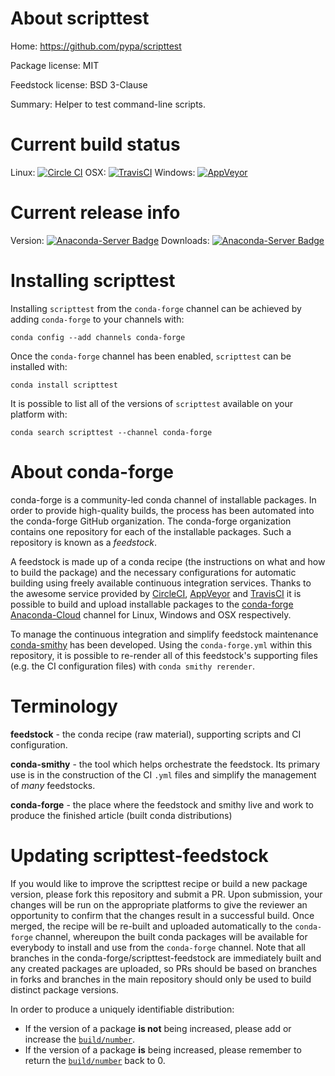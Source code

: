 About scripttest
================

Home: https://github.com/pypa/scripttest

Package license: MIT

Feedstock license: BSD 3-Clause

Summary: Helper to test command-line scripts.



Current build status
====================

Linux: [![Circle CI](https://circleci.com/gh/conda-forge/scripttest-feedstock.svg?style=shield)](https://circleci.com/gh/conda-forge/scripttest-feedstock)
OSX: [![TravisCI](https://travis-ci.org/conda-forge/scripttest-feedstock.svg?branch=master)](https://travis-ci.org/conda-forge/scripttest-feedstock)
Windows: [![AppVeyor](https://ci.appveyor.com/api/projects/status/github/conda-forge/scripttest-feedstock?svg=True)](https://ci.appveyor.com/project/conda-forge/scripttest-feedstock/branch/master)

Current release info
====================
Version: [![Anaconda-Server Badge](https://anaconda.org/conda-forge/scripttest/badges/version.svg)](https://anaconda.org/conda-forge/scripttest)
Downloads: [![Anaconda-Server Badge](https://anaconda.org/conda-forge/scripttest/badges/downloads.svg)](https://anaconda.org/conda-forge/scripttest)

Installing scripttest
=====================

Installing `scripttest` from the `conda-forge` channel can be achieved by adding `conda-forge` to your channels with:

```
conda config --add channels conda-forge
```

Once the `conda-forge` channel has been enabled, `scripttest` can be installed with:

```
conda install scripttest
```

It is possible to list all of the versions of `scripttest` available on your platform with:

```
conda search scripttest --channel conda-forge
```


About conda-forge
=================

conda-forge is a community-led conda channel of installable packages.
In order to provide high-quality builds, the process has been automated into the
conda-forge GitHub organization. The conda-forge organization contains one repository
for each of the installable packages. Such a repository is known as a *feedstock*.

A feedstock is made up of a conda recipe (the instructions on what and how to build
the package) and the necessary configurations for automatic building using freely
available continuous integration services. Thanks to the awesome service provided by
[CircleCI](https://circleci.com/), [AppVeyor](http://www.appveyor.com/)
and [TravisCI](https://travis-ci.org/) it is possible to build and upload installable
packages to the [conda-forge](https://anaconda.org/conda-forge)
[Anaconda-Cloud](http://docs.anaconda.org/) channel for Linux, Windows and OSX respectively.

To manage the continuous integration and simplify feedstock maintenance
[conda-smithy](http://github.com/conda-forge/conda-smithy) has been developed.
Using the ``conda-forge.yml`` within this repository, it is possible to re-render all of
this feedstock's supporting files (e.g. the CI configuration files) with ``conda smithy rerender``.


Terminology
===========

**feedstock** - the conda recipe (raw material), supporting scripts and CI configuration.

**conda-smithy** - the tool which helps orchestrate the feedstock.
                   Its primary use is in the construction of the CI ``.yml`` files
                   and simplify the management of *many* feedstocks.

**conda-forge** - the place where the feedstock and smithy live and work to
                  produce the finished article (built conda distributions)


Updating scripttest-feedstock
=============================

If you would like to improve the scripttest recipe or build a new
package version, please fork this repository and submit a PR. Upon submission,
your changes will be run on the appropriate platforms to give the reviewer an
opportunity to confirm that the changes result in a successful build. Once
merged, the recipe will be re-built and uploaded automatically to the
`conda-forge` channel, whereupon the built conda packages will be available for
everybody to install and use from the `conda-forge` channel.
Note that all branches in the conda-forge/scripttest-feedstock are
immediately built and any created packages are uploaded, so PRs should be based
on branches in forks and branches in the main repository should only be used to
build distinct package versions.

In order to produce a uniquely identifiable distribution:
 * If the version of a package **is not** being increased, please add or increase
   the [``build/number``](http://conda.pydata.org/docs/building/meta-yaml.html#build-number-and-string).
 * If the version of a package **is** being increased, please remember to return
   the [``build/number``](http://conda.pydata.org/docs/building/meta-yaml.html#build-number-and-string)
   back to 0.
